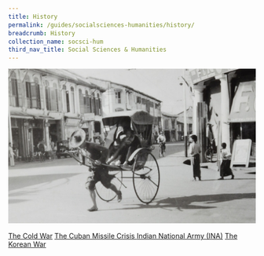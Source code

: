```yaml
---
title: History
permalink: /guides/socialsciences-humanities/history/
breadcrumb: History
collection_name: socsci-hum
third_nav_title: Social Sciences & Humanities
---
```

<img src="/images/category/history-2.jpg" alt="history banner" style="width:800px;" />

<a href="/guides/socialsciences-humanities/history/cold-war">The Cold War</a>
<a href="/guides/socialsciences-humanities/history/cuban-missile-crisis">The Cuban Missile Crisis </a>
<a href="/guides/socialsciences-humanities/history/indian-national-army">Indian National Army (INA)</a>
<a href="/guides/socialsciences-humanities/history/korean-war">The Korean War</a>

<!--div>

	<div class="row is-multiline">
		<div class="col is-half-tablet padding--bottom--lg">
			<a href="/asean-countries/know/overview-of-asean-countries/asean-a-regional-profile/" class="project-link">
				<img src="/images/asean-countries/asean-small.jpg" alt="ASEAN - A Regional Profile" class="project-image">
			<div class="project-card">
				<div class="project-title margin--bottom--xs">
					<h5><b>ASEAN: A Regional Profile</b></h5>
				</div>
			</div>
			</a>
		</div>
		<div class="col is-half-tablet padding--bottom--lg">
			<a href="/asean-countries/know/overview-of-asean-countries/asean-50-historic-milestones/" class="project-link">
				<img src="/images/asean-countries/asean-50.jpg" alt="ASEAN@50 - Historic Milestones" class="project-image">
			<div class="project-card">
				<div class="project-title margin--bottom--xs">
					<h5><b>ASEAN@50: Historic Milestones</b></h5>
				</div>
			</div>
			</a>
		</div>
	</div>
</div-->

<p><p>



